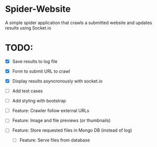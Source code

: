 Spider-Website
============

A simple spider application that crawls a submitted website and updates results using Socket.io

# TODO:
- [x] Save results to log file
- [x] Form to submit URL to crawl
- [x] Display results asyncronously with socket.io


- [ ] Add test cases
- [ ] Add styling with bootstrap
- [ ] Feature: Crawler follow external URLs
- [ ] Feature: Image and file previews (or thumbnails)
- [ ] Feature: Store requested files in Mongo DB (instead of log)
    - [ ] Feature: Serve files from database